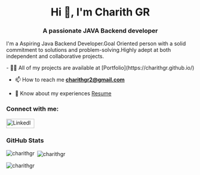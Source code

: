 <h1 align="center">Hi 👋, I'm Charith GR</h1>
<h3 align="center">A passionate JAVA Backend developer</h3>
 <p>I'm a Aspiring Java Backend Developer.Goal Oriented person with a solid commitment to solutions and problem-solving.Highly adept at both independent and collaborative projects.</p>
- 👨‍💻 All of my projects are available at [Portfolio](https://charithgr.github.io/)

- 📫 How to reach me **charithgr2@gmail.com**

- 📄 Know about my experiences [Resume](https://drive.google.com/file/d/1N6ay1HHQpcaZhcr9DXnqcd5pvNqG706j/view?usp=sharing)

<h3 align="left">Connect with me:</h3>
<p align="left">
<a href="https://linkedin.com/in/charith-g-r-667951243/" target="blank"><img align="center" src="https://camo.githubusercontent.com/f17ba9730c27e5f1230325b94c8b68bbf3115d32650866f6e3d0ade68201beea/68747470733a2f2f696d672e736869656c64732e696f2f62616467652f4c696e6b6564496e2d2532333030373742352e7376673f6c6f676f3d6c696e6b6564696e266c6f676f436f6c6f723d7768697465" alt="Linkedln" height="25" width="75" /></a>
</p>
<h3 align="left">GitHub Stats</h3>
<p align="left">
<p><img align="left" src="https://github-readme-stats.vercel.app/api/top-langs?username=charithgr&show_icons=true&locale=en&layout=compact" alt="charithgr" /></p>

<p>&nbsp;<img align="center" src="https://github-readme-stats.vercel.app/api?username=charithgr&show_icons=true&locale=en" alt="charithgr" /></p>

<p><img align="center" src="https://github-readme-streak-stats.herokuapp.com/?user=charithgr&" alt="charithgr" /></p>

